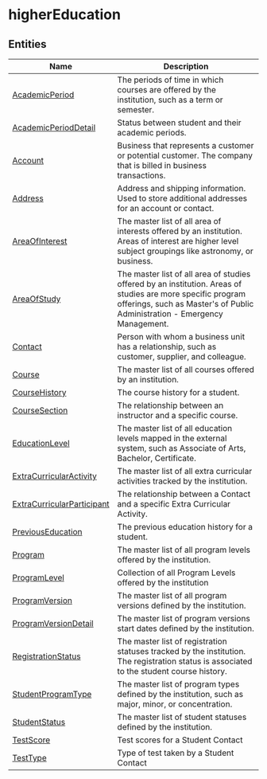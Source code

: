 
# higherEducation


## Entities

|Name|Description|
|---|---|
|[AcademicPeriod](AcademicPeriod.cdm.json)|The periods of time in which courses are offered by the institution,  such as a term or semester.|
|[AcademicPeriodDetail](AcademicPeriodDetail.cdm.json)|Status between student and their academic periods.|
|[Account](Account.cdm.json)|Business that represents a customer or potential customer. The company that is billed in business transactions.|
|[Address](Address.cdm.json)|Address and shipping information. Used to store additional addresses for an account or contact.|
|[AreaOfInterest](AreaOfInterest.cdm.json)|The master list of all area of interests offered by an institution.  Areas of interest are higher level subject groupings like astronomy, or business.|
|[AreaOfStudy](AreaOfStudy.cdm.json)|The master list of all area of studies offered by an institution.  Areas of studies are more specific program offerings, such as Master's of Public Administration - Emergency Management.|
|[Contact](Contact.cdm.json)|Person with whom a business unit has a relationship, such as customer, supplier, and colleague.|
|[Course](Course.cdm.json)|The master list of all courses offered by an institution.|
|[CourseHistory](CourseHistory.cdm.json)|The course history for a student.|
|[CourseSection](CourseSection.cdm.json)|The relationship between an instructor and a specific course.|
|[EducationLevel](EducationLevel.cdm.json)|The master list of all education levels mapped in the external system, such as Associate of Arts, Bachelor, Certificate.|
|[ExtraCurricularActivity](ExtraCurricularActivity.cdm.json)|The master list of all extra curricular activities tracked by the institution.|
|[ExtraCurricularParticipant](ExtraCurricularParticipant.cdm.json)|The relationship between a Contact and a specific Extra Curricular Activity.|
|[PreviousEducation](PreviousEducation.cdm.json)|The previous education history for a student.|
|[Program](Program.cdm.json)|The master list of all program levels offered by the institution.|
|[ProgramLevel](ProgramLevel.cdm.json)|Collection of all Program Levels offered by the institution|
|[ProgramVersion](ProgramVersion.cdm.json)|The master list of all program versions defined by the institution.|
|[ProgramVersionDetail](ProgramVersionDetail.cdm.json)|The master list of program versions start dates defined by the institution.|
|[RegistrationStatus](RegistrationStatus.cdm.json)|The master list of registration statuses tracked by the institution. The registration status is associated to the student course history.|
|[StudentProgramType](StudentProgramType.cdm.json)|The master list of program types defined by the institution, such as major, minor, or concentration.|
|[StudentStatus](StudentStatus.cdm.json)|The master list of student statuses defined by the institution.|
|[TestScore](TestScore.cdm.json)|Test scores for a Student Contact|
|[TestType](TestType.cdm.json)|Type of test taken by a Student Contact|
